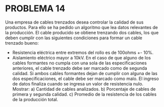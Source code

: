 # PROBLEMA 14

Una empresa de cables trenzados desea controlar la calidad de sus productos. Para ello se ha pedido 
un algoritmo que lea datos relevantes de la producción. El cable producido se obtiene trenzando dos 
cables, los que deben cumplir con las siguientes condiciones para formar un cable trenzado bueno: 
- Resistencia eléctrica entre extremos del rollo es de 100ohms +- 10%. 
- Aislamiento eléctrico mayor a 10kV. 
En el caso de que alguno de los cables formantes no cumpla con una sola de las especificaciones 
anteriores, el cable trenzado debe ser marcado como de segunda calidad. Si ambos cables formantes 
dejan de cumplir con alguna de las dos especificaciones, el cable debe ser marcado como  malo. El 
ingreso de datos finaliza cuando se ingresa un valor de resistencia nulo. Mostrar: 
a) Cantidad de cables analizados. 
b) Porcentaje de cables de primera y segunda calidad. 
c) Promedio de la resistencia de los cables de la producción total.